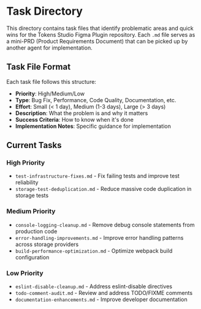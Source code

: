 # Task Directory

This directory contains task files that identify problematic areas and quick wins for the Tokens Studio Figma Plugin repository. Each `.md` file serves as a mini-PRD (Product Requirements Document) that can be picked up by another agent for implementation.

## Task File Format

Each task file follows this structure:
- **Priority**: High/Medium/Low
- **Type**: Bug Fix, Performance, Code Quality, Documentation, etc.
- **Effort**: Small (< 1 day), Medium (1-3 days), Large (> 3 days)
- **Description**: What the problem is and why it matters
- **Success Criteria**: How to know when it's done
- **Implementation Notes**: Specific guidance for implementation

## Current Tasks

### High Priority
- `test-infrastructure-fixes.md` - Fix failing tests and improve test reliability
- `storage-test-deduplication.md` - Reduce massive code duplication in storage tests

### Medium Priority  
- `console-logging-cleanup.md` - Remove debug console statements from production code
- `error-handling-improvements.md` - Improve error handling patterns across storage providers
- `build-performance-optimization.md` - Optimize webpack build configuration

### Low Priority
- `eslint-disable-cleanup.md` - Address eslint-disable directives
- `todo-comment-audit.md` - Review and address TODO/FIXME comments
- `documentation-enhancements.md` - Improve developer documentation